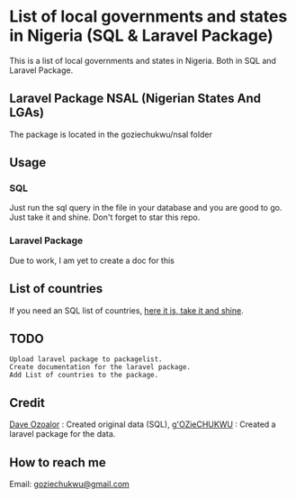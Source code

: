# List of local governments and states in Nigeria (SQL & Laravel Package)
This is a list of local governments and states in Nigeria. Both in SQL and Laravel Package.

## Laravel Package NSAL (Nigerian States And LGAs)
The package is located in the goziechukwu/nsal folder

## Usage 
### SQL
Just run the sql query in the file in your database and you are good to go.
Just take it and shine. Don't forget to star this repo.
### Laravel Package
Due to work, I am yet to create a doc for this

## List of countries
If you need an SQL list of countries, [here it is, take it and shine](https://github.com/daveozoalor/sql-list-of-countries).

## TODO
```
Upload laravel package to packagelist.
Create documentation for the laravel package.
Add List of countries to the package.
```

## Credit
[Dave Ozoalor](https://github.com/davepartner) : Created original data (SQL),
[g'OZieCHUKWU](https://github.com/TheRightGift) : Created a laravel package for the data.

## How to reach me
Email: goziechukwu@gmail.com
